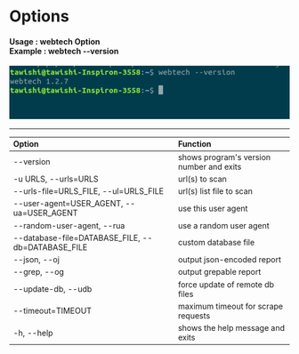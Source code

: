 <h1>Options</h1>

<h4>Usage : webtech Option<br>
Example : webtech --version</h4>
<img src ="webtech/example.png">

---
|Option|Function|
|:------------------------------------------------|:------------------------------------------|
|--version                                        |shows program's version number and exits   |
|-u URLS, --urls=URLS                             |url(s) to scan                             |
|--urls-file=URLS_FILE, --ul=URLS_FILE            |url(s) list file to scan                   |
|--user-agent=USER_AGENT, --ua=USER_AGENT         |use this user agent                        |
|--random-user-agent, --rua                       |use a random user agent                    | 
|--database-file=DATABASE_FILE, --db=DATABASE_FILE|custom database file                       |
|--json, --oj                                     |output json-encoded report                 |
|--grep, --og                                     |output grepable report                     |          
|--update-db, --udb                               |force update of remote db files            |
|--timeout=TIMEOUT                                |maximum timeout for scrape requests        |
|-h, --help                                       |shows the help message and exits           |
